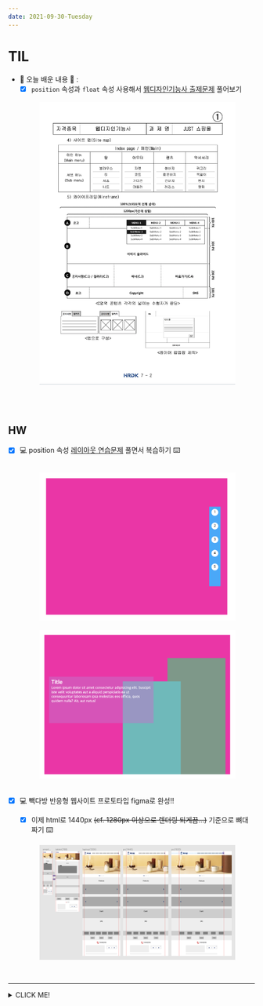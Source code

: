 ```yaml
---
date: 2021-09-30-Tuesday
---
```


# TIL
- 📝 오늘 배운 내용 👊 : 
  - [x] `position` 속성과 `float` 속성 사용해서 [웹디자인기능사 출제문제](https://github.com/ekfka4863/frontEndCourse_210901/blob/main/test/test_5(%EC%9B%B9%EB%94%94%EC%9E%90%EC%9D%B8%EA%B8%B0%EB%8A%A5%EC%82%AC%EA%B8%B0%EC%B6%9C)/src/%EC%9B%B9%EB%94%94%EC%9E%90%EC%9D%B8%EA%B8%B0%EB%8A%A5%EC%82%AC_%EA%B8%B0%EC%B6%9C%EB%AC%B8%EC%A0%9C(2021%EB%85%84%EB%8F%84)/A-1.pdf) 풀어보기

  <br />
  <img src="./images/웹디자인기능사_기출문제.png" alt="웹디자인기능사 기출문제" width="400px" height="px" style="padding-left: 40px;"/>
  <br />


<br />
<br />

## HW
- [x] 💻 position 속성 [레이아웃 연습문제](https://github.com/ekfka4863/frontEndCourse_210901/tree/main/test/test_4) 풀면서 복습하기 ⌨️    

  <br />
  <img src="./images/Documents-dev-frontEndCourse_210901-test-test_4-test_1_html_css_file.png" alt="" width="400px" height="px" style="padding-left: 40px;"/>
  <br />
  <br />
  <img src="./images/Documents-dev-frontEndCourse_210901-test-test_4-test_3_html_css_file.png" alt="" width="400px" height="px" style="padding-left: 40px;"/>
  <br />
  <br />
 
- [x] 💻 빽다방 반응형 웹사이트 프로토타입 figma로 완성!!
  - [x] 이제 html로 1440px ~~(cf. 1280px 이상으로 렌더링 되게끔...)~~ 기준으로 뼈대 짜기 ⌨️    
  <!-- - [x] 이제 css로 스타일링 하기 ⌨️    -->

   <br />
  <img src="./images/paik's_coffee_prototype.png" alt="" width="400px" height="px" style="padding-left: 40px;"/>
  <br />
 

<br />

---

<details>
<summary>CLICK ME!</summary>  

- cf.  
  - [웹디자인기능사 공개문제](https://www.q-net.or.kr/cst006.do?id=cst00602&gSite=Q&brdId=Q006&code=1204&artlSeq=5199079)
  
</detials>  


<!-- 
 <br />
  <img src="./images/.png" alt="" width="400px" height="px" style="padding-left: 40px;"/>
  <br /> -->